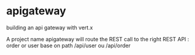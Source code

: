# apigateway
building an api gateway with vert.x

A project name apigateway will route the REST call to the right REST API : order or user base on path /api/user ou /api/order

